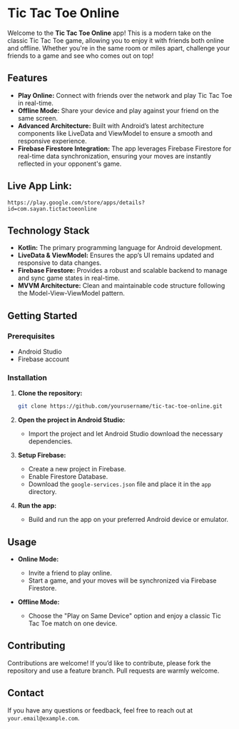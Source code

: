 # Tic Tac Toe Online

Welcome to the **Tic Tac Toe Online** app! This is a modern take on the classic Tic Tac Toe game, allowing you to enjoy it with friends both online and offline. Whether you're in the same room or miles apart, challenge your friends to a game and see who comes out on top!

## Features

- **Play Online:** Connect with friends over the network and play Tic Tac Toe in real-time.
- **Offline Mode:** Share your device and play against your friend on the same screen.
- **Advanced Architecture:** Built with Android’s latest architecture components like LiveData and ViewModel to ensure a smooth and responsive experience.
- **Firebase Firestore Integration:** The app leverages Firebase Firestore for real-time data synchronization, ensuring your moves are instantly reflected in your opponent's game.

## Live App Link:
   `https://play.google.com/store/apps/details?id=com.sayan.tictactoeonline`

## Technology Stack

- **Kotlin:** The primary programming language for Android development.
- **LiveData & ViewModel:** Ensures the app’s UI remains updated and responsive to data changes.
- **Firebase Firestore:** Provides a robust and scalable backend to manage and sync game states in real-time.
- **MVVM Architecture:** Clean and maintainable code structure following the Model-View-ViewModel pattern.

## Getting Started

### Prerequisites

- Android Studio
- Firebase account

### Installation

1. **Clone the repository:**

    ```bash
    git clone https://github.com/yourusername/tic-tac-toe-online.git
    ```

2. **Open the project in Android Studio:**

    - Import the project and let Android Studio download the necessary dependencies.

3. **Setup Firebase:**

    - Create a new project in Firebase.
    - Enable Firestore Database.
    - Download the `google-services.json` file and place it in the `app` directory.

4. **Run the app:**

    - Build and run the app on your preferred Android device or emulator.

## Usage

- **Online Mode:**
  - Invite a friend to play online.
  - Start a game, and your moves will be synchronized via Firebase Firestore.
  
- **Offline Mode:**
  - Choose the "Play on Same Device" option and enjoy a classic Tic Tac Toe match on one device.

## Contributing

Contributions are welcome! If you’d like to contribute, please fork the repository and use a feature branch. Pull requests are warmly welcome.

## Contact

If you have any questions or feedback, feel free to reach out at `your.email@example.com`.
